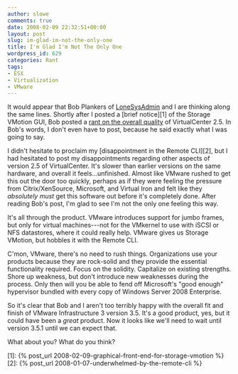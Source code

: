 ```yaml
---
author: slowe
comments: true
date: 2008-02-09 22:32:51+00:00
layout: post
slug: im-glad-im-not-the-only-one
title: I'm Glad I'm Not The Only One
wordpress_id: 629
categories: Rant
tags:
- ESX
- Virtualization
- VMware
---
```


It would appear that Bob Plankers of [LoneSysAdmin](http://lonesysadmin.net/) and I are thinking along the same lines. Shortly after I posted a [brief notice][1] of the Storage VMotion GUI, Bob posted a [rant on the overall quality](http://lonesysadmin.net/2008/02/09/storage-vmotion-gui-stepping-backwards/) of VirtualCenter 2.5. In Bob's words, I don't even have to post, because he said exactly what I was going to say.

I didn't hesitate to proclaim my [disappointment in the Remote CLI][2], but I had hesitated to post my disappointments regarding other aspects of version 2.5 of VirtualCenter. It's slower than earlier versions on the same hardware, and overall it feels...unfinished. Almost like VMware rushed to get this out the door too quickly, perhaps as if they were feeling the pressure from Citrix/XenSource, Microsoft, and Virtual Iron and felt like they _absolutely must_ get this software out before it's completely done. After reading Bob's post, I'm glad to see I'm not the only one feeling this way.

It's all through the product. VMware introduces support for jumbo frames, but only for virtual machines---not for the VMkernel to use with iSCSI or NFS datastores, where it could really help. VMware gives us Storage VMotion, but hobbles it with the Remote CLI.

C'mon, VMware, there's no need to rush things. Organizations use your products because they are rock-solid and they provide the essential functionality required. Focus on the solidity. Capitalize on existing strengths. Shore up weakness, but don't introduce new weaknesses during the process. Only then will you be able to fend off Microsoft's "good enough" hypervisor bundled with every copy of Windows Server 2008 Enterprise.

So it's clear that Bob and I aren't too terribly happy with the overall fit and finish of VMware Infrastructure 3 version 3.5. It's a good product, yes, but it could have been a _great_ product. Now it looks like we'll need to wait until version 3.5.1 until we can expect that.

What about you? What do you think?

[1]: {% post_url 2008-02-09-graphical-front-end-for-storage-vmotion %}
[2]: {% post_url 2008-01-07-underwhelmed-by-the-remote-cli %}
